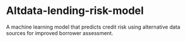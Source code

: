 # Altdata-lending-risk-model
A machine learning model that predicts credit risk using alternative data sources for improved borrower assessment.

